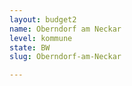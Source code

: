 ```yaml
---
layout: budget2
name: Oberndorf am Neckar
level: kommune
state: BW
slug: Oberndorf-am-Neckar

---
```



